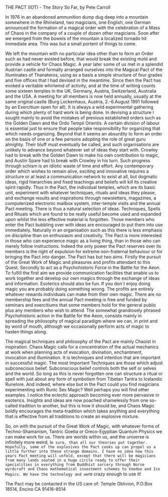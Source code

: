 <body><p>THE PACT (IOT) - The Story So Far, by Pete Carroll

In 1976 in an abandoned ammunition dump dug deep into a mountain
somewhere in the Rhineland, two magicians, one English, one German
announced the formation of a magical order with the celebration of a
Mass of Chaos in the company of a couple of dozen other magicians. Soon
after we emerged from the bowels of the mountain a localized tornado hit
immediate area. This was but a small portent of things to come.

We left the mountain with no particular idea other than to form an Order
such as had never existed before, that would break the existing mold and
provide a vehicle for Chaos Magic. A year later some of us met in a
splendid Austrian castle and formally arranged ourselves into the
Magical Pact of the Illuminates of Thanateros, using as a basis a simple
structure of four grades and five offices that I had devised in the
meantime. Since then the Pact has evoked a veritable whirlwind of
activity, and at the time of writing counts some sixteen temples in the
UK, Germany, Austria, Switzerland, Australia and the USA. A meeting for
all members is now held annually, usually at the same original castle
(Burg Lockenhaus, Austria, 2.-6.August 1991 followed by an Exercitium
open for all). It is always a wild experimental gathering during which
plenty of hard work is being done. In devising a structure I sought
mainly to avoid the mistakes of previous established orders such as the
Golden Dawn and the Ordo Templi Orientis. A certain division of labour
is essential just to ensure that people take responsibility for
organizing that which needs organizing. Beyond that it seems an
absurdity to form an order on the basis of one or a few persons adopting
the role of great guru almighty. Their bluff must eventually be called,
and such organisations are unlikely to advance beyond whatever set of
ideas they start with. Crowley had to break with the Golden Dawn to make
his own contribution to magic, and Austin Spare had to break with
Crowley in his turn. Such progress through schism is an idiotic waste of
time and effort. Any contemporary order which wishes to remain alive,
exciting and innovative requires a structure or at least a communication
network to exist at all, but dogmatic ideas, rigid hierarchies and fixed
teachings and beliefs will kill its creative spirit rapidly. Thus in the
Pact, the individual temples, which are its basic unit, experiment with
whatever techniques, rituals and ideas they please, and exchange results
and inspirations through newsletters, magazines, a computerized
electronic mailbox system, inter-temple visits and the annual Pact
meeting. There is thus a natural selection of ideas. Techniques, Spells
and Rituals which are found to be really useful become used and expanded
upon whilst the less effective material is forgotten. Those members who
enter the Pact bubbling over with ideas are encouraged to put them into
use immediately. Naturally in an organisation such as this there is less
emphasis on discipline than on enthusiasm and creativity. The Pact is
more interested in those who can experience magic as a living thing,
than in those who can merely follow instructions. Indeed the only power
the Pact reserves over its members is the right of expulsion for extreme
non-fraternal behaviour or for bringing the Pact into danger. The Pact
has but two aims. Firstly the pursuit of the Great Work of Magic and
pleasures and profits attendant to this Quest. Secondly to act as a
Psychohistoric Force in the Battle for the Aeon. To fulfill the first
aim we provide communication facilities that enable us to work together
and develop our own magics through the exchange of ideas and
information. Esoterics should also be fun. If you don`t enjoy doing
magic you are probably doing something wrong. The profits are entirely
whatever rewards individuals can make from their own magic. There are no
membership fees and the annual Pact meeting is free and funded by
seminars and exercitiums that some members hold for the general public
plus any members who wish to attend. The somewhat grandiosely phrased
Psychohistoric action in the Battle for the Aeon, consists mainly in
spreading the philosophy of magical paradigm where we can, in print and
by word of mouth, although we occasionally perform acts of magic to
hasten things along.

The magical techniques and philosophy of the Pact are mainly Chaoist in
inspiration. Chaos Magic calls for a concentration of the actual
mechanics at work when planning acts of evocation, divination,
enchantment, invocation and illumination. It is techniques and intention
that are important in successful magic. The most Important Techniques
are those which adjust subconscious belief. Subconscious belief controls
both the self or selves and the world. So long as this is never
forgotten one can structure a ritual or spell with just about any form
of symbolism from Tibetan Tantra to Icelandic Runelore. And indeed,
where else but in the Pact could you find magicians experimenting with
Runic Sex Magic? Well perhaps you will find other examples. I notice the
eclectic approach becoming ever more pervasive in esoterics. Insights
and ideas are now poached shamelessly from one so-called tradition to
another, but this is how it should be, and Chaos Magic boldly encourages
the meta-tradition which takes anything and everything that is effective
from all traditions to create an explosive mixture.

So, on with the pursuit of the Great Work of Magic, with whatever forms
of Techno-Shamanism, Tantric Goetia or Greco-Egyptian Quantum Physics we
can make work for us. There are worlds within us, and the universe is
infinitely more weird, I`m sure, than all our theories put together.
Hopefully, some of the explosives the Pact cooks up can propel us a
little further into these strange domains. I have no idea how this years
Pact meeting will unfold, except that there will be magicians from many
lands seated in a huge circle ready to offer their specialities in
everything from Buddhist sorcery through Norse wyrdcraft and Chaos
mathematical investment schemes to Voodoo and Ice Magics. We have the
technology and we`re crazy enough to use it!

The Pact may be contacted in the US care of:
Temple Oblivion, P.O.Box 18514, Encino CA 91416-8514</p></body>